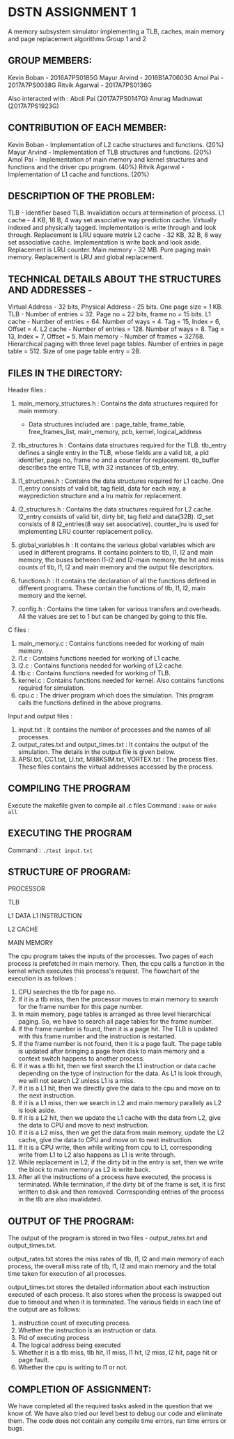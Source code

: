 # DSTN ASSIGNMENT 1
A memory subsystem simulator implementing a TLB, caches, main memory and page replacement algorithms
Group 1 and 2

## GROUP MEMBERS:
Kevin Boban - 2016A7PS0185G
Mayur Arvind - 2016B1A70603G
Amol Pai - 2017A7PS0038G
Ritvik Agarwal - 2017A7PS0136G

Also interacted with :
Aboli Pai (2017A7PS0147G)
Anurag Madnawat (2017A7PS1923G)

## CONTRIBUTION OF EACH MEMBER:
Kevin Boban - Implementation of L2 cache structures and functions. (20%)
Mayur Arvind - Implementation of TLB structures and functions. (20%)
Amol Pai - Implementation of main memory and kernel structures and functions and the driver cpu program. (40%)
Ritvik Agarwal - Implementation of L1 cache and functions. (20%)

## DESCRIPTION OF THE PROBLEM:
TLB - Identifier based TLB. Invalidation occurs at termination of process.
L1 cache - 4 KB, 16 B, 4 way set associative way prediction cache. Virtually indexed and physically tagged. Implementation is write through and look through. Replacement is LRU square matrix
L2 cache - 32 KB, 32 B, 8 way set associative cache. Implementation is write back and look aside. Replacement is LRU counter.
Main memory - 32 MB. Pure paging main memory. Replacement is LRU and global replacement.

## TECHNICAL DETAILS ABOUT THE STRUCTURES AND ADDRESSES -
Virtual Address - 32 bits, Physical Address - 25 bits. One page size = 1 KB. 
TLB - Number of entries = 32. Page no = 22 bits, frame no = 15 bits.
L1 cache - Number of entries = 64. Number of ways = 4. Tag = 15, Index = 6, Offset = 4.
L2 cache - Number of entries = 128. Number of ways = 8. Tag = 13, Index = 7, Offset = 5.
Main memory - Number of frames = 32768. Hierarchical paging with three level page tables. Number of entries in page table = 512. Size of one page table entry = 2B.

## FILES IN THE DIRECTORY:

 Header files : 

1. main_memory_structures.h : Contains the data structures required for main memory. 
   - Data structures included are : page_table, frame_table, free_frames_list, main_memory, pcb, kernel, logical_address 

2. tlb_structures.h : Contains data structures required for the TLB. tlb_entry defines a single entry in the TLB, whose fields are a valid bit, a pid identifier, page no, frame no and a counter for replacement. tlb_buffer describes the entire TLB, with 32 instances of tlb_entry.

3. l1_structures.h : Contains the data structures required for L1 cache. One l1_entry consists of valid bit, tag field, data for each way, a wayprediction structure and a lru matrix for replacement.

4. l2_structures.h : Contains the data structures required for L2 cache. l2_entry consists of valid bit, dirty bit, tag field and data(32B). l2_set consists of 8 l2_entries(8 way set associative). counter_lru is used for implementing LRU counter replacement policy.

5. global_variables.h : It contains the various global variables which are used in different programs. It contains pointers to tlb, l1, l2 and main memory, the buses between l1-l2 and l2-main memory, the hit and miss counts of tlb, l1, l2 and main memory and the output file descriptors.

6. functions.h : It contains the declaration of all the functions defined in different programs. These contain the functions of tlb, l1, l2, main memory and the kernel.

7. config.h : Contains the time taken for various transfers and overheads. All the values are set to 1 but can be changed by going to this file.

 C files : 

1. main_memory.c : Contains functions needed for working of main memory.
2. l1.c : Contains functions needed for working of L1 cache.
3. l2.c : Contains functions needed for working of L2 cache.
4. tlb.c : Contains functions needed for working of TLB.
5. kernel.c : Contains functions needed for kernel. Also contains functions required for simulation.
6. cpu.c : The driver program which does the simulation. This program calls the functions defined in the above programs. 

 Input and output files :

1. input.txt : It contains the number of processes and the names of all processes.
2. output_rates.txt and output_times.txt : It contains the output of the simulation. The details in the output file is given below.
3. APSI.txt, CC1.txt, LI.txt, M88KSIM.txt, VORTEX.txt : The process files. These files contains the virtual addresses accessed by the process.


## COMPILING THE PROGRAM
Execute the makefile given to compile all .c files
Command : `make` or `make all`

## EXECUTING THE PROGRAM
Command : `./test input.txt`

## STRUCTURE OF PROGRAM:
   PROCESSOR
   
   TLB
   
L1 DATA		L1 INSTRUCTION

   L2 CACHE
   
   MAIN MEMORY
	
The cpu program takes the inputs of the processes. Two pages of each process is prefetched in main memory. Then, the cpu calls a function in the kernel which executes this process's request.
The flowchart of the execution is as follows :
1. CPU searches the tlb for page no.
2. If it is a tlb miss, then the processor moves to main memory to search for the frame number for this page number.
3. In main memory, page tables is arranged as three level hierarchical paging. So, we have to search all page tables for the frame number. 
4. If the frame number is found, then it is a page hit. The TLB is updated with this frame number and the instruction is restarted.
5. If the frame number is not found, then it is a page fault. The page table is updated after bringing a page from disk to main memory and a context switch happens to another process.
6. If it was a tlb hit, then we first search the L1 instruction or data cache depending on the type of instruction for the data. As L1 is look through, we will not search L2 unless L1 is a miss.
7. If it is a L1 hit, then we directly give the data to the cpu and move on to the next instruction.
8. If it is a L1 miss, then we search in L2 and main memory parallely as L2 is look aside. 
9. If it is a L2 hit, then we update the L1 cache with the data from L2, give the data to CPU and move to next instruction.
10. If it is a L2 miss, then we get the data from main memory, update the L2 cache, give the data to CPU and move on to next instruction.
11. If it is a CPU write, then while writing from cpu to L1, corresponding write from L1 to L2 also happens as L1 is write through.
12. While replacement in L2, if the dirty bit in the entry is set, then we write the block to main memory as L2 is write back.
13. After all the instructions of a process have executed, the process is terminated. While termination, if the dirty bit of the frame is set, it is first written to disk and then removed. Corresponding entries of the process in the tlb are also invalidated.

## OUTPUT OF THE PROGRAM:
The output of the program is stored in two files - output_rates.txt and output_times.txt. 

output_rates.txt stores the miss rates of tlb, l1, l2 and main memory of each process, the overall miss rate of tlb, l1, l2 and main memory and the total time taken for execution of all processes.

output_times.txt stores the detailed information about each instruction executed of each process. It also stores when the process is swapped out due to timeout and when it is terminated. The various fields in each line of the output are as follows:
1. instruction count of executing process.
2. Whether the instruction is an instruction or data.
3. Pid of executing process
4. The logical address being executed
5. Whether it is a tlb miss, tlb hit, l1 miss, l1 hit, l2 miss, l2 hit, page hit or page fault.
6. Whether the cpu is writing to l1 or not.

## COMPLETION OF ASSIGNMENT:
We have completed all the required tasks asked in the question that we know of. 
We have also tried our level best to debug our code and eliminate them.
The code does not contain any compile time errors, run time errors or bugs.
